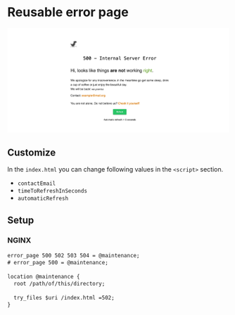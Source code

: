 # Reusable error page


![Screenshot of the error page](./.github/screenshot.png)

## Customize
In the `index.html` you can change following values in the `<script>` section.
* `contactEmail`
* `timeToRefreshInSeconds`
* `automaticRefresh`

## Setup
### NGINX
```shell
error_page 500 502 503 504 = @maintenance;
# error_page 500 = @maintenance;

location @maintenance {
  root /path/of/this/directory;

  try_files $uri /index.html =502;
}
```

